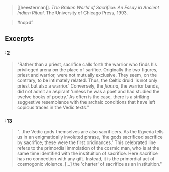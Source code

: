 > [[heesterman]]. *The Broken World of Sacrifice: An Essay in Ancient Indian Ritual*. The University of Chicago Press, 1993.

> #nopdf 

## Excerpts
### :2 
> "Rather than a priest, sacrifice calls forth the warrior who finds his privileged arena on the place of sarifice. Originally the two figures, priest and warrior, were not mutually exclusive. They seem, on the contrary, to be intimately related. Thus, the Celtic druid 'is not only priest but also a warrior.' Conversely, the *fianna*, the warrior bands, did not admit an aspirant 'unless he was a poet and had studied the twelve books of poetry.' As often is the case, there is a striking suggestive resemblance with the archaic conditions that have left copious traces in the Vedic texts."

### :13
> "...the Vedic gods themselves are also sacrificers. As the Ṛgveda tells us in an enigmatically involuted phrase, 'the gods sacrificed sacrifice by sacrifice; these were the first oridinances.' This celebrated line refers to the primordial immolation of the cosmic man, who is at the same time identified with the instituition of sacrifice. Here sacrifice has no connection with any gift. Instead, it is the primordial act of cosmogonic violence. [...] the 'charter' of sacrifice as an instituition."